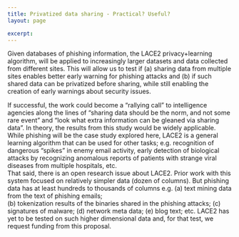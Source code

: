 ```yaml
---
title: Privatized data sharing - Practical? Useful?
layout: page

excerpt: 
---
```


Given databases of phishing information, 
the LACE2 privacy+learning algorithm,  will be applied to increasingly larger datasets and data
collected from different sites. This will allow us to test if (a) sharing data from multiple sites 
enables better early warning for phishing attacks and (b) if such shared data can be privatized before sharing, 
while still enabling the creation of early warnings about security issues. 
    
If successful, the work could become a “rallying call” to intelligence agencies along 
the lines of “sharing data should be the norm, and not some rare event” and 
“look what extra information can be gleaned via sharing data”.
In theory, the results from this study would be widely applicable. 
While phishing will be the case study explored here, LACE2 is a general learning algorithm that can be used for other tasks; 
e.g. recognition of dangerous “spikes” in enemy email activity, early detection of biological attacks by recognizing 
anomalous  reports of patients with strange viral diseases from  multiple hospitals, etc.  
That said, there is an open research issue about LACE2. Prior work with this system  focused on relatively simpler 
data (dozen of columns). 
But phishing data has at least hundreds to thousands of columns e.g. 
(a) text mining data from the text of phishing emails;  
(b) tokenization results of the binaries shared in the phishing attacks; 
(c) signatures of malware; (d) network meta data; (e) blog text; etc. 
LACE2 has yet to be tested on such higher dimensional data and, for that test, we request funding from this proposal.
